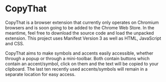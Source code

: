 # CopyThat

CopyThat is a browser extension that currently only operates on Chromium browsers and is soon going to be added to the Chrome Web Store. In the meantime, feel free to download the source code and load the unpacked extension. This project uses Manifest Version 3 as well as HTML, JavaScript and CSS.

CopyThat aims to make symbols and accents easily accessible, whether through a popup or through a mini-toolbar. Both contain buttons which contain an accent/symbol, click on them and the text will be copied to your clipboard. The last ten recently used accents/symbols will remain in a separate location for easy access.
